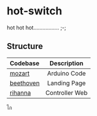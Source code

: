 # hot-switch
hot hot hot................. ;-;

## Structure

| Codebase              |      Description      |
| :-------------------- | :-------------------: |
| [mozart](mozart)      |      Arduino Code     |
| [beethoven](beethoven)|      Landing Page     |
| [rihanna](rihanna)    |     Controller Web    |

ไก

